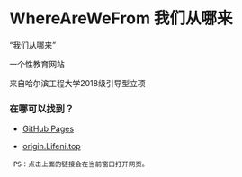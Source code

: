 # WhereAreWeFrom 我们从哪来

“我们从哪来”

一个性教育网站

来自哈尔滨工程大学2018级引导型立项

### 在哪可以找到？

* [GitHub Pages](https://lifeni.github.io/WhereAreWeFrom)

* [origin.Lifeni.top](https://origin.lifeni.top)

` PS：点击上面的链接会在当前窗口打开网页。`
